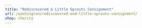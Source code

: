 ```yaml
---
title: "Rediscovered & Little Sprouts Consignment"
url: /washington/rediscovered-and-little-sprouts-consignment/
shop: charity
---
```

